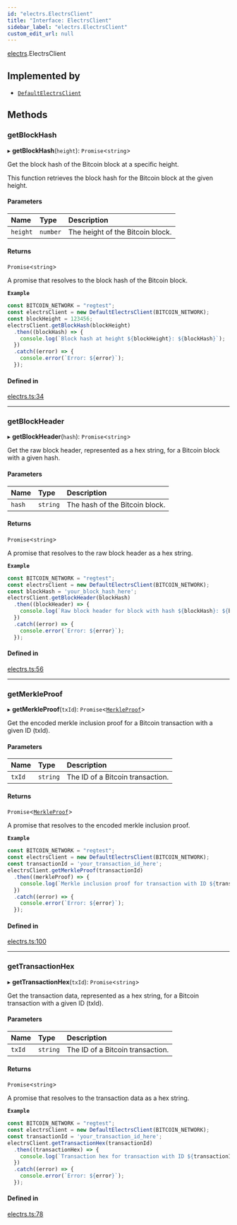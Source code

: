 ```yaml
---
id: "electrs.ElectrsClient"
title: "Interface: ElectrsClient"
sidebar_label: "electrs.ElectrsClient"
custom_edit_url: null
---
```


[electrs](../modules/electrs.md).ElectrsClient

## Implemented by

- [`DefaultElectrsClient`](../classes/electrs.DefaultElectrsClient.md)

## Methods

### getBlockHash

▸ **getBlockHash**(`height`): `Promise`<`string`\>

Get the block hash of the Bitcoin block at a specific height.

This function retrieves the block hash for the Bitcoin block at the given height.

#### Parameters

| Name | Type | Description |
| :------ | :------ | :------ |
| `height` | `number` | The height of the Bitcoin block. |

#### Returns

`Promise`<`string`\>

A promise that resolves to the block hash of the Bitcoin block.

**`Example`**

```typescript
const BITCOIN_NETWORK = "regtest";
const electrsClient = new DefaultElectrsClient(BITCOIN_NETWORK);
const blockHeight = 123456;
electrsClient.getBlockHash(blockHeight)
  .then((blockHash) => {
    console.log(`Block hash at height ${blockHeight}: ${blockHash}`);
  })
  .catch((error) => {
    console.error(`Error: ${error}`);
  });
```

#### Defined in

[electrs.ts:34](https://github.com/bob-collective/bob/blob/49b40f4/sdk/src/electrs.ts#L34)

___

### getBlockHeader

▸ **getBlockHeader**(`hash`): `Promise`<`string`\>

Get the raw block header, represented as a hex string, for a Bitcoin block with a given hash.

#### Parameters

| Name | Type | Description |
| :------ | :------ | :------ |
| `hash` | `string` | The hash of the Bitcoin block. |

#### Returns

`Promise`<`string`\>

A promise that resolves to the raw block header as a hex string.

**`Example`**

```typescript
const BITCOIN_NETWORK = "regtest";
const electrsClient = new DefaultElectrsClient(BITCOIN_NETWORK);
const blockHash = 'your_block_hash_here';
electrsClient.getBlockHeader(blockHash)
  .then((blockHeader) => {
    console.log(`Raw block header for block with hash ${blockHash}: ${blockHeader}`);
  })
  .catch((error) => {
    console.error(`Error: ${error}`);
  });
```

#### Defined in

[electrs.ts:56](https://github.com/bob-collective/bob/blob/49b40f4/sdk/src/electrs.ts#L56)

___

### getMerkleProof

▸ **getMerkleProof**(`txId`): `Promise`<[`MerkleProof`](electrs.MerkleProof.md)\>

Get the encoded merkle inclusion proof for a Bitcoin transaction with a given ID (txId).

#### Parameters

| Name | Type | Description |
| :------ | :------ | :------ |
| `txId` | `string` | The ID of a Bitcoin transaction. |

#### Returns

`Promise`<[`MerkleProof`](electrs.MerkleProof.md)\>

A promise that resolves to the encoded merkle inclusion proof.

**`Example`**

```typescript
const BITCOIN_NETWORK = "regtest";
const electrsClient = new DefaultElectrsClient(BITCOIN_NETWORK);
const transactionId = 'your_transaction_id_here';
electrsClient.getMerkleProof(transactionId)
  .then((merkleProof) => {
    console.log(`Merkle inclusion proof for transaction with ID ${transactionId}: ${merkleProof}`);
  })
  .catch((error) => {
    console.error(`Error: ${error}`);
  });
```

#### Defined in

[electrs.ts:100](https://github.com/bob-collective/bob/blob/49b40f4/sdk/src/electrs.ts#L100)

___

### getTransactionHex

▸ **getTransactionHex**(`txId`): `Promise`<`string`\>

Get the transaction data, represented as a hex string, for a Bitcoin transaction with a given ID (txId).

#### Parameters

| Name | Type | Description |
| :------ | :------ | :------ |
| `txId` | `string` | The ID of a Bitcoin transaction. |

#### Returns

`Promise`<`string`\>

A promise that resolves to the transaction data as a hex string.

**`Example`**

```typescript
const BITCOIN_NETWORK = "regtest";
const electrsClient = new DefaultElectrsClient(BITCOIN_NETWORK);
const transactionId = 'your_transaction_id_here';
electrsClient.getTransactionHex(transactionId)
  .then((transactionHex) => {
    console.log(`Transaction hex for transaction with ID ${transactionId}: ${transactionHex}`);
  })
  .catch((error) => {
    console.error(`Error: ${error}`);
  });
```

#### Defined in

[electrs.ts:78](https://github.com/bob-collective/bob/blob/49b40f4/sdk/src/electrs.ts#L78)
